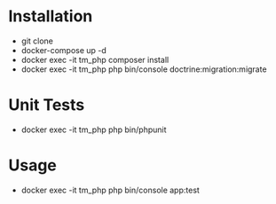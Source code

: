 # Installation
- git clone
- docker-compose up -d
- docker exec -it tm_php composer install
- docker exec -it tm_php php bin/console doctrine:migration:migrate

# Unit Tests
- docker exec -it tm_php php bin/phpunit

# Usage
- docker exec -it tm_php php bin/console app:test




